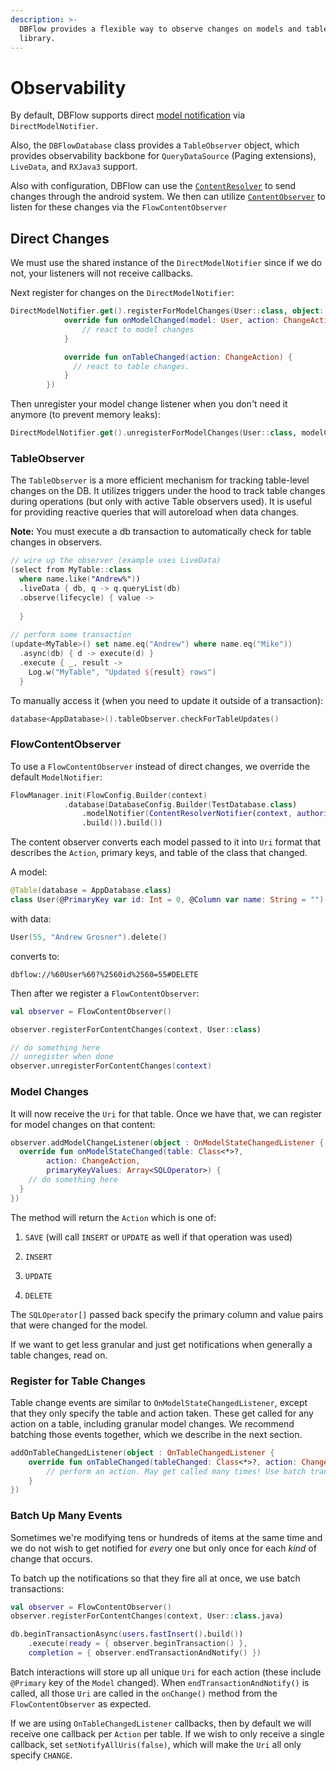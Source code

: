 ```yaml
---
description: >-
  DBFlow provides a flexible way to observe changes on models and tables in this
  library.
---
```


# Observability

By default, DBFlow supports direct [model notification](observability.md#direct-changes) via `DirectModelNotifier`.

Also, the `DBFlowDatabase` class provides a `TableObserver` object, which provides observability backbone for `QueryDataSource` \(Paging extensions\), `LiveData`, and `RXJava3` support.

Also with configuration, DBFlow can use the [`ContentResolver`](https://developer.android.com/reference/android/content/ContentResolver.html) to send changes through the android system. We then can utilize [`ContentObserver`](http://developer.android.com/reference/android/database/ContentObserver.html) to listen for these changes via the `FlowContentObserver`

## Direct Changes

We must use the shared instance of the `DirectModelNotifier` since if we do not, your listeners will not receive callbacks.

Next register for changes on the `DirectModelNotifier`:

```kotlin
DirectModelNotifier.get().registerForModelChanges(User::class, object: ModelChangedListener<User> {
            override fun onModelChanged(model: User, action: ChangeAction) {
                // react to model changes
            }

            override fun onTableChanged(action: ChangeAction) {
              // react to table changes.
            }
        })
```

Then unregister your model change listener when you don't need it anymore \(to prevent memory leaks\):

```kotlin
DirectModelNotifier.get().unregisterForModelChanges(User::class, modelChangedListener);
```

### TableObserver

The `TableObserver` is a more efficient mechanism for tracking table-level changes on the DB. It utilizes triggers under the hood to track table changes during operations \(but only with active Table observers used\). It is useful for providing reactive queries that will autoreload when data changes.

**Note:** You must execute a db transaction to automatically check for table changes in observers.

```kotlin
// wire up the observer (example uses LiveData)
(select from MyTable::class
  where name.like("Andrew%"))
  .liveData { db, q -> q.queryList(db)
  .observe(lifecycle) { value ->
  
  }
  
// perform some transaction
(update<MyTable>() set name.eq("Andrew") where name.eq("Mike"))
  .async(db) { d -> execute(d) }
  .execute { _, result -> 
    Log.w("MyTable", "Updated ${result} rows")
  }
```

To manually access it \(when you need to update it outside of a transaction\):

```kotlin
database<AppDatabase>().tableObserver.checkForTableUpdates()
```

### FlowContentObserver

To use a `FlowContentObserver` instead of direct changes, we override the default `ModelNotifier`:

```kotlin
FlowManager.init(FlowConfig.Builder(context)
            .database(DatabaseConfig.Builder(TestDatabase.class)
                .modelNotifier(ContentResolverNotifier(context, authority))
                .build()).build())
```

The content observer converts each model passed to it into `Uri` format that describes the `Action`, primary keys, and table of the class that changed.

A model:

```kotlin
@Table(database = AppDatabase.class)
class User(@PrimaryKey var id: Int = 0, @Column var name: String = "")
```

with data:

```kotlin
User(55, "Andrew Grosner").delete()
```

converts to:

```text
dbflow://%60User%60?%2560id%2560=55#DELETE
```

Then after we register a `FlowContentObserver`:

```kotlin
val observer = FlowContentObserver()

observer.registerForContentChanges(context, User::class)

// do something here
// unregister when done
observer.unregisterForContentChanges(context)
```

### Model Changes

It will now receive the `Uri` for that table. Once we have that, we can register for model changes on that content:

```kotlin
observer.addModelChangeListener(object : OnModelStateChangedListener {
  override fun onModelStateChanged(table: Class<*>?, 
        action: ChangeAction,
        primaryKeyValues: Array<SQLOperator>) {
    // do something here
  }
})
```

The method will return the `Action` which is one of: 

1. `SAVE` \(will call `INSERT` or `UPDATE` as well if that operation was used\) 

2. `INSERT` 

3. `UPDATE` 

4. `DELETE`

The `SQLOperator[]` passed back specify the primary column and value pairs that were changed for the model.

If we want to get less granular and just get notifications when generally a table changes, read on.

### Register for Table Changes

Table change events are similar to `OnModelStateChangedListener`, except that they only specify the table and action taken. These get called for any action on a table, including granular model changes. We recommend batching those events together, which we describe in the next section.

```kotlin
addOnTableChangedListener(object : OnTableChangedListener {
    override fun onTableChanged(tableChanged: Class<*>?, action: ChangeAction) {
        // perform an action. May get called many times! Use batch transactions to combine them.
    }
})
```

### Batch Up Many Events

Sometimes we're modifying tens or hundreds of items at the same time and we do not wish to get notified for _every_ one but only once for each _kind_ of change that occurs.

To batch up the notifications so that they fire all at once, we use batch transactions:

```kotlin
val observer = FlowContentObserver()
observer.registerForContentChanges(context, User::class.java)

db.beginTransactionAsync(users.fastInsert().build())
    .execute(ready = { observer.beginTransaction() },
    completion = { observer.endTransactionAndNotify() })
```

Batch interactions will store up all unique `Uri` for each action \(these include `@Primary` key of the `Model` changed\). When `endTransactionAndNotify()` is called, all those `Uri` are called in the `onChange()` method from the `FlowContentObserver` as expected.

If we are using `OnTableChangedListener` callbacks, then by default we will receive one callback per `Action` per table. If we wish to only receive a single callback, set `setNotifyAllUris(false)`, which will make the `Uri` all only specify `CHANGE`.

## 

